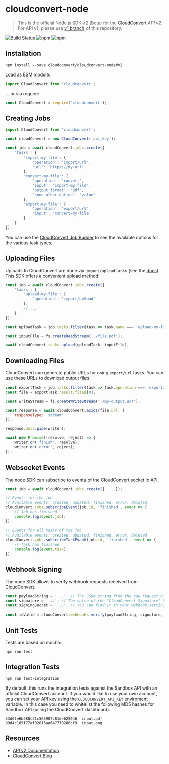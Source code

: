 # cloudconvert-node


> This is the official Node.js SDK v2 (Beta) for the [CloudConvert](https://cloudconvert.com/api/v2) _API v2_. 
> For API v1, please use [v1 branch](https://github.com/cloudconvert/cloudconvert-node/tree/v1) of this repository.

[![Build Status](https://travis-ci.org/cloudconvert/cloudconvert-node.svg?branch=master)](https://travis-ci.org/cloudconvert/cloudconvert-node)
[![npm](https://img.shields.io/npm/v/cloudconvert.svg)](https://www.npmjs.com/package/cloudconvert)
[![npm](https://img.shields.io/npm/dt/cloudconvert.svg)](https://www.npmjs.com/package/cloudconvert)

## Installation


    npm install --save cloudconvert/cloudconvert-node#v2
    
Load as ESM module:

```js
import CloudConvert from 'cloudconvert';
```

... or via require:
```js
const CloudConvert = require('cloudconvert');
```


## Creating Jobs

```js
import CloudConvert from 'cloudconvert';

const cloudConvert = new CloudConvert('api_key');

const job = await cloudConvert.jobs.create({
    'tasks': {
        'import-my-file': {
            'operation': 'import/url',
            'url': 'https://my-url'
        },
        'convert-my-file': {
            'operation': 'convert',
            'input': 'import-my-file',
            'output_format': 'pdf',
            'some_other_option': 'value'
        },
        'export-my-file': {
            'operation': 'export/url',
            'input': 'convert-my-file'
        }
    }
});
```
You can use the [CloudConvert Job Builder](https://cloudconvert.com/api/v2/jobs/builder) to see the available options for the various task types.


## Uploading Files

Uploads to CloudConvert are done via `import/upload` tasks (see the [docs](https://cloudconvert.com/api/v2/import#import-upload-tasks)). This SDK offers a convenient upload method:

```js
const job = await cloudConvert.jobs.create({
    'tasks': {
        'upload-my-file': {
            'operation': 'import/upload'          
        },
        // ...
    }
});

const uploadTask = job.tasks.filter(task => task.name === 'upload-my-file')[0];

const inputFile = fs.createReadStream('./file.pdf');

await cloudConvert.tasks.upload(uploadTask, inputFile);
```


## Downloading Files

CloudConvert can generate public URLs for using `export/url` tasks. You can use these URLs to download output files.

```js
const exportTask = job.tasks.filter(task => task.operation === 'export/url')[0];
const file = exportTask.result.files[0];

const writeStream = fs.createWriteStream('./my-output.ext');

const response = await cloudConvert.axios(file.url, {
    responseType: 'stream'
});

response.data.pipe(writer);

await new Promise((resolve, reject) => {
    writer.on('finish', resolve);
    writer.on('error', reject);
});
```

## Websocket Events

The node SDK can subscribe to events of the [CloudConvert socket.io API](https://cloudconvert.com/api/v2/socket#socket).


```js
const job = await cloudConvert.jobs.create({ ... });

// Events for the job
// Available events: created, updated, finished, error, deleted
cloudConvert.jobs.subscribeEvent(job.id, 'finished', event => {
    // Job has finished
    console.log(event.job);
});

// Events for all tasks of the job
// Available events: created, updated, finished, error, deleted
cloudConvert.jobs.subscribeTaskEvent(job.id, 'finished', event => {
    // Task has finished
    console.log(event.task);
});
```

## Webhook Signing

The node SDK allows to verify webhook requests received from CloudConvert.

```js
const payloadString = '...'; // The JSON string from the raw request body.
const signature = '...'; // The value of the "CloudConvert-Signature" header.
const signingSecret = '...'; // You can find it in your webhook settings.

const isValid = cloudConvert.webhooks.verify(payloadString, signature, signingSecret); // returns true or false
```

## Unit Tests

Tests are based on mocha: 

    npm run test



## Integration Tests

    npm run test-integration
    
    
By default, this runs the integration tests against the Sandbox API with an official CloudConvert account. If you would like to use your own account, you can set your API key using the `CLOUDCONVERT_API_KEY` enviroment variable. In this case you need to whitelist the following MD5 hashes for Sandbox API (using the CloudConvert dashboard).

    53d6fe6b688c31c565907c81de625046  input.pdf
    99d4c165f77af02015aa647770286cf9  input.png
    

## Resources

* [API v2 Documentation](https://cloudconvert.com/api/v2)
* [CloudConvert Blog](https://cloudconvert.com/blog)
